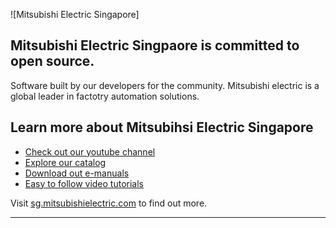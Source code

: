 ![Mitsubishi Electric Singapore]

## Mitsubishi Electric Singpaore is committed to open source.

Software built by our developers for the community. Mitsubishi electric is a global leader in factotry automation solutions.

## Learn more about Mitsubihsi Electric Singapore

* [Check out our youtube channel](https://www.youtube.com/channel/UCkDaGvT5PvALPg9sjhVEusA)
* [Explore our catalog](https://sg.mitsubishielectric.com/fa/en/)
* [Download out e-manuals](https://www.mitsubishielectric.com/app/fa/download/search.do?mode=manual#)
* [Easy to follow video tutorials](https://www.youtube.com/@MitsubishiFAEU/playlists)

Visit [sg.mitsubishielectric.com](https://sg.mitsubishielectric.com/en/) to find out more.


----